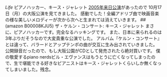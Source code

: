 *Life* ピアノハッカー、キース・ジャレット
[2005年来日公演](http://www.universal-music.co.jp/jazz/artist/keith_jarrett/concert.html)があったので 10月17日（月）の大阪公演を見てきました。
感動でした！全編アドリブ曲で映画音楽の様な美しいメロディーが次から次へと生まれては消えていきます。
 ##(amazon B00008KJU5) ザ・ケルン・コンサート: キース・ジャレット
まさに、ピアノハッカーです。完全なるハッキングです。
また、日本に来られるのは 3年ぶりだそうなので大変貴重な公演でした。
アルバム『ケルン・コンサート』とは違って、バラードとアップテンポの曲が交互に生み出されていきました。
公開録音だったので、もし大阪公園がCDとして発売されたら絶対買いです。
僕の敬愛するpiano nerdsビル・エヴァンスはもうとうに亡くなってしまったので、生で堪能できる好きなピアニストはキース・ジャレットくらいしか無くなってしまいました。残念。
